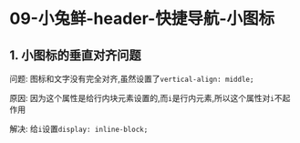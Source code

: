 # 09-小兔鲜-header-快捷导航-小图标

## 1. 小图标的垂直对齐问题

问题: 图标和文字没有完全对齐,虽然设置了`vertical-align: middle;`

原因: 因为这个属性是给行内块元素设置的,而`i`是行内元素,所以这个属性对`i`不起作用

解决: 给`i`设置`display: inline-block;`
